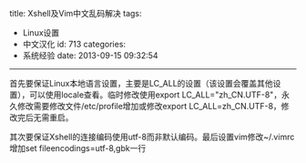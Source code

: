 title: Xshell及Vim中文乱码解决
tags:
  - Linux设置
  - 中文汉化
id: 713
categories:
  - 系统经验
date: 2013-09-15 09:32:54
---

首先要保证Linux本地语言设置，主要是LC_ALL的设置（该设置会覆盖其他设置），可以使用locale查看。临时修改使用export LC_ALL="zh_CN.UTF-8"，永久修改需要修改文件/etc/profile增加或修改export LC_ALL=zh_CN.UTF-8，修改完后无需重启。

其次要保证Xshell的连接编码使用utf-8而非默认编码。最后设置vim修改~/.vimrc增加set fileencodings=utf-8,gbk一行